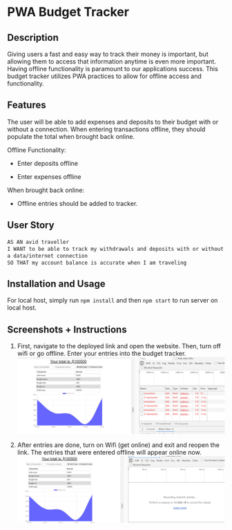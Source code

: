 # PWA Budget Tracker

## Description

Giving users a fast and easy way to track their money is important, but allowing them to access that information anytime is even more important. Having offline functionality is paramount to our applications success. This budget tracker utilizes PWA practices to allow for offline access and functionality.

## Features

The user will be able to add expenses and deposits to their budget with or without a connection. When entering transactions offline, they should populate the total when brought back online.

Offline Functionality:

  * Enter deposits offline

  * Enter expenses offline

When brought back online:

  * Offline entries should be added to tracker.

## User Story
```
AS AN avid traveller
I WANT to be able to track my withdrawals and deposits with or without a data/internet connection
SO THAT my account balance is accurate when I am traveling
```
## Installation and Usage

For local host, simply run `npm install` and then `npm start` to run server on local host.

## Screenshots + Instructions

1. First, navigate to the deployed link and open the website. Then, turn off wifi or go offline. Enter your entries into the budget tracker.
![offline](screenshots/offline.png)

2. After entries are done, turn on Wifi (get online) and exit and reopen the link. The entries that were entered offline will appear online now. 
![online](screenshots/online.png)

